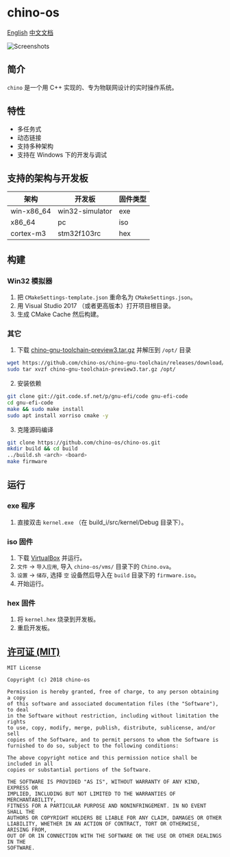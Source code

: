 chino-os
===
[English](README.md) [中文文档](README-zh.md)

![Screenshots](screenshots/2.png)

## 简介

`chino` 是一个用 C++ 实现的、专为物联网设计的实时操作系统。

## 特性

- 多任务式
- 动态链接
- 支持多种架构
- 支持在 Windows 下的开发与调试

## 支持的架构与开发板

架构          | 开发板           | 固件类型 |
------------- | ----------------|----------------
win-x86_64    | win32-simulator | exe           |
x86_64		  | pc			    | iso           |
cortex-m3	  | stm32f103rc     | hex           |

## 构建

### Win32 模拟器

1. 把 `CMakeSettings-template.json` 重命名为 `CMakeSettings.json`。
2. 用 Visual Studio 2017 （或者更高版本）打开项目根目录。
3. 生成 CMake Cache 然后构建。

### 其它

1. 下载 [chino-gnu-toolchain-preview3.tar.gz](https://github.com/chino-os/chino-gnu-toolchain/releases/download/preview3/chino-gnu-toolchain-preview3.tar.gz) 并解压到 `/opt/` 目录
```bash
wget https://github.com/chino-os/chino-gnu-toolchain/releases/download/preview3/chino-gnu-toolchain-preview3.tar.gz
sudo tar xvzf chino-gnu-toolchain-preview3.tar.gz /opt/
```
2. 安装依赖
```bash
git clone git://git.code.sf.net/p/gnu-efi/code gnu-efi-code
cd gnu-efi-code
make && sudo make install
sudo apt install xorriso cmake -y
```
3. 克隆源码编译
```bash
git clone https://github.com/chino-os/chino-os.git
mkdir build && cd build
../build.sh <arch> <board>
make firmware
```

## 运行

### exe 程序
1. 直接双击 `kernel.exe` （在 build_i/src/kernel/Debug 目录下）。

### iso 固件
1. 下载 [VirtualBox](https://www.virtualbox.org/wiki/Downloads) 并运行。
2. `文件` -> `导入应用`, 导入 `chino-os/vms/` 目录下的 `Chino.ova`。
3. `设置` -> `储存`, 选择 `空` 设备然后导入在 `build` 目录下的 `firmware.iso`。
4. 开始运行。

### hex 固件
1. 将 `kernel.hex` 烧录到开发板。
2. 重启开发板。

## [许可证 (MIT)](https://raw.githubusercontent.com/chino-os/chino-os/master/LICENSE)

	MIT License

	Copyright (c) 2018 chino-os

	Permission is hereby granted, free of charge, to any person obtaining a copy
	of this software and associated documentation files (the "Software"), to deal
	in the Software without restriction, including without limitation the rights
	to use, copy, modify, merge, publish, distribute, sublicense, and/or sell
	copies of the Software, and to permit persons to whom the Software is
	furnished to do so, subject to the following conditions:

	The above copyright notice and this permission notice shall be included in all
	copies or substantial portions of the Software.

	THE SOFTWARE IS PROVIDED "AS IS", WITHOUT WARRANTY OF ANY KIND, EXPRESS OR
	IMPLIED, INCLUDING BUT NOT LIMITED TO THE WARRANTIES OF MERCHANTABILITY,
	FITNESS FOR A PARTICULAR PURPOSE AND NONINFRINGEMENT. IN NO EVENT SHALL THE
	AUTHORS OR COPYRIGHT HOLDERS BE LIABLE FOR ANY CLAIM, DAMAGES OR OTHER
	LIABILITY, WHETHER IN AN ACTION OF CONTRACT, TORT OR OTHERWISE, ARISING FROM,
	OUT OF OR IN CONNECTION WITH THE SOFTWARE OR THE USE OR OTHER DEALINGS IN THE
	SOFTWARE.


